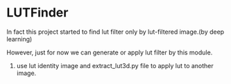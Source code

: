# LUTFinder

In fact this project started to find lut filter only by lut-filtered image.(by deep learning)

However, just for now we can generate or apply lut filter by this module.

1. use lut identity image and extract_lut3d.py file to apply lut to another image.
